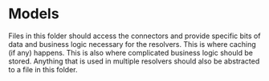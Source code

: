 # Models

Files in this folder should access the connectors and provide specific bits of
data and business logic necessary for the resolvers. This is where caching (if
any) happens. This is also where complicated business logic should be stored.
Anything that is used in multiple resolvers should also be abstracted to a file
in this folder.
